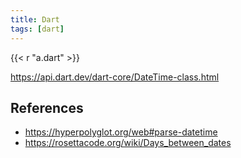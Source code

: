 ```yaml
---
title: Dart
tags: [dart]
---
```


{{< r "a.dart" >}}

<https://api.dart.dev/dart-core/DateTime-class.html>

## References

- <https://hyperpolyglot.org/web#parse-datetime>
- <https://rosettacode.org/wiki/Days_between_dates>
